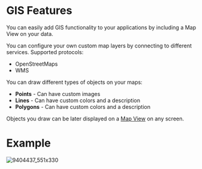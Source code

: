 # GIS Features

You can easily add GIS functionality to your applications by including a Map View on your data.

You can configure your own custom map layers by connecting to different services. Supported protocols:

-   OpenStreetMaps
-   WMS

You can draw different types of objects on your maps:

-   **Points** - Can have custom images
-   **Lines** - Can have custom colors and a description
-   **Polygons** - Can have custom colors and a description

Objects you draw can be later displayed on a [Map View](/t/Map-View-Feature) on any screen.

# Example

![9404437_551x330](upload://5Y5Hmw6Pt1mBMHC3UVQ5M5XaXfO.png)
